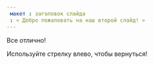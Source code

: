 ```yaml
---
 макет : заголовок слайда
 : « Добро пожаловать на наш второй слайд! »
---
```

Все отлично!  

Используйте стрелку влево, чтобы вернуться!
